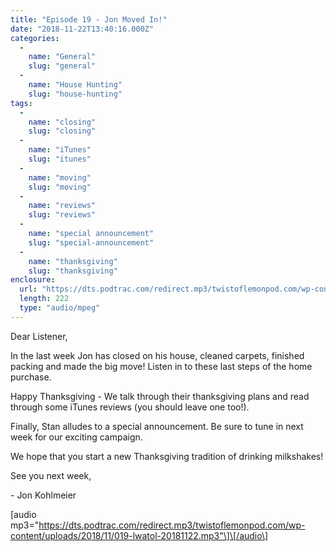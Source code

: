 ```yaml
---
title: "Episode 19 - Jon Moved In!"
date: "2018-11-22T13:40:16.000Z"
categories: 
  - 
    name: "General"
    slug: "general"
  - 
    name: "House Hunting"
    slug: "house-hunting"
tags: 
  - 
    name: "closing"
    slug: "closing"
  - 
    name: "iTunes"
    slug: "itunes"
  - 
    name: "moving"
    slug: "moving"
  - 
    name: "reviews"
    slug: "reviews"
  - 
    name: "special announcement"
    slug: "special-announcement"
  - 
    name: "thanksgiving"
    slug: "thanksgiving"
enclosure: 
  url: "https://dts.podtrac.com/redirect.mp3/twistoflemonpod.com/wp-content/uploads/2018/11/019-lwatol-20181122.mp3"
  length: 222
  type: "audio/mpeg"
---
```


Dear Listener,

In the last week Jon has closed on his house, cleaned carpets, finished packing and made the big move! Listen in to these last steps of the home purchase.

Happy Thanksgiving - We talk through their thanksgiving plans and read through some iTunes reviews (you should leave one too!).

Finally, Stan alludes to a special announcement. Be sure to tune in next week for our exciting campaign.

We hope that you start a new Thanksgiving tradition of drinking milkshakes!

See you next week,

\- Jon Kohlmeier

\[audio mp3="https://dts.podtrac.com/redirect.mp3/twistoflemonpod.com/wp-content/uploads/2018/11/019-lwatol-20181122.mp3"\]\[/audio\]
